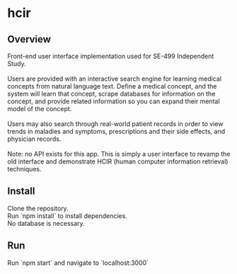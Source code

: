 # hcir

<h2>Overview</h2>
Front-end user interface implementation used for SE-499 Independent Study. <br><br>
Users are provided with an interactive search engine for learning medical concepts from natural language text. Define a medical concept, and the system will learn that concept, scrape databases for information on the concept, and provide related information so you can expand their mental model of the concept.<br><br>
Users may also search through real-world patient records in order to view trends in maladies and symptoms, prescriptions and their side effects, and physician records.<br><br>
Note: no API exists for this app. This is simply a user interface to revamp the old interface and demonstrate HCIR (human computer information retrieval) techniques. <br>

<h2>Install</h2>
Clone the repository.<br>
Run `npm install` to install dependencies.<br>
No database is necessary.<br>

<h2>Run</h2>
Run `npm start` and navigate to `localhost:3000`<br>
